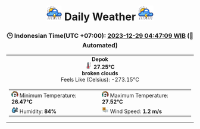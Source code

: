 # <h1 align=center><img height=40 src=images/cloud.png> Daily Weather <img height=40 src=images/cloud.png></h1>
<h3 align=center>🕒 Indonesian Time(UTC +07:00): <u>2023-12-29 04:47:09 WIB</u> (🤖Automated)</h3>

<table align=center>
<tr>
<td align=center><b>Depok</b><br><img src=images/thermometer.png height=18> <b>27.25°C</b><br><b>broken clouds</b><br>Feels Like (Celsius): -273.15°C</td>
</tr>
<td>
<table>
<tr>
<td><img src=images/fast.png height=18> Minimum Temperature: <b>26.47°C</b></td>
<td><img src=images/fast.png height=18> Maximum Temperature: <b>27.52°C</b></td>
</tr>
<tr>
<td><img src=images/humidity.png height=18> Humidity: <b>84%</b></td>
<td><img src=images/air-flow.png height=18> Wind Speed: <b>1.2 m/s</b></td>
</tr>
</table>
</table>
